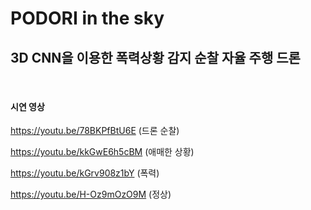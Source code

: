 # PODORI in the sky

## 3D CNN을 이용한 폭력상황 감지 순찰 자율 주행 드론

<br>

#### 시연 영상


https://youtu.be/78BKPfBtU6E (드론 순찰)

https://youtu.be/kkGwE6h5cBM (애매한 상황)

https://youtu.be/kGrv908z1bY (폭력)

https://youtu.be/H-Oz9mOzO9M (정상)
